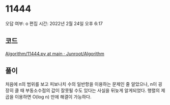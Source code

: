 # 11444

오답 여부: o
편집 시간: 2022년 2월 24일 오후 6:17

## 코드

[Algorithm/11444.py at main · Junroot/Algorithm](https://github.com/Junroot/Algorithm/blob/main/backjoon/11444.py)

## 풀이

처음에 n의 범위를 보고 피보나치 수의 일반항을 이용하는 문제인 줄 알았으나, n이 굉장히 클 때 부동소수점의 값이 잘못될 수도 있다는 사실을 뒤늦게 알게되었다. 행렬의 제곱을 이용하면 O(log n) 만에 해결이 가능하다.
